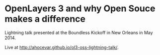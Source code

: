 # OpenLayers 3 and why Open Souce makes a difference

Lightning talk presented at the Boundless Kickoff in New Orleans in May 2014.

Live at http://ahocevar.github.io/ol3-oss-lightning-talk/.